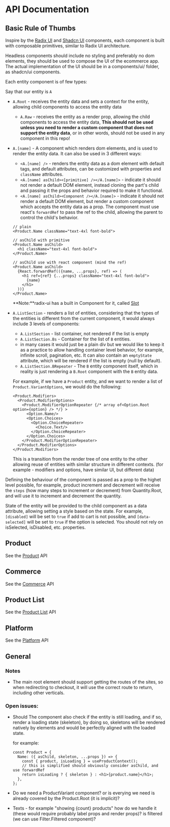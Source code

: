 # API Documentation

## Basic Rule of Thumbs

Inspire by the [Radix UI](https://www.radix-ui.com/primitives/docs/components/accordion) and [Shadcn UI](https://ui.shadcn.com/docs/components/accordion) components, each component is built with composable primitives, similar to Radix UI architecture.

Headless components should include no styling and preferably no dom elements, they should be used to compose the UI of the ecommerce app.
The actual implementation of the UI should be in a components/ui/ folder, as shadcn/ui components.

Each entity component is of few types:

Say that our entity is `A`

- `A.Root` - receives the entity data and sets a context for the entity, allowing child components to access the entity data
  - `A.Raw` - receives the entity as a render prop, allowing the child components to access the entity data, **This should not be used unless you need to render a custom component that does not support the entity data**, or in other words, should not be used in any component in this repo!

- `A.[name]` - A component which renders dom elements, and is used to render the entity data. It can also be used in 3 different ways:
  - `<A.[name] />` - renders the entity data as a dom element with default tags, and default attributes, can be customized with properties and `className` attributes.
  - `<A.[name] asChild><[primitive] /></A.[name]>` - indicate it should not render a default DOM element, instead cloning the part's child and passing it the props and behavior required to make it functional.
  - `<A.[name] asChild><Component /></A.[name]>` - indicate it should not render a default DOM element, but render a custom component which accepts the entity data as a prop. The component must use react's `forwardRef` to pass the ref to the child, allowing the parent to control the child's behavior.

  ```tsx
  // plain
  <Product.Name className="text-4xl font-bold">

  // asChild with primitive
  <Product.Name asChild>
    <h1 className="text-4xl font-bold">
  </Product.Name>

  // asChild use with react component (mind the ref)
  <Product.Name asChild>
    {React.forwardRef(({name, ...props}, ref) => (
      <h1 ref={ref} {...props} className="text-4xl font-bold">
        {name}
      </h1>
    ))}
  </Product.Name>
  ```

  **Note:**radix-ui has a built in Component for it, called [Slot](https://www.radix-ui.com/primitives/docs/utilities/slot)

- `A.ListSection` - renders a list of entities, considering that the types of the entities is different from the current component, it would always include 3 levels of components:
  - `A.ListSection` - list container, not rendered if the list is empty
  - `A.ListSection.Bs` - Container for the list of `B` entities.
  - in many cases it would just be a plain div but we would like to keep it as a practice to allow handling container level behavior, for example, infinite scroll, pagination, etc. It can also contain an `emptyState` attribute, which will be rendered if the list is empty (null by default).
  - `A.ListSection.BRepeater` - The `B` entity component itself, which in reality is just rendering a `B.Root` component with the `B` entity data.

  For example, if we have a `Product` entity, and we want to render a list of `Product.VariantOptions`, we would do the following:

  ```tsx
  <Product.Modifiers>
    <Product.ModifierOptions>
      <Product.ModifierOptionRepeater {/* array of<Option.Root option={option} /> */} >
        <Option.Name/>
        <Option.Choices>
          <Option.ChoiceRepeater>
            <Choice.Text/>
          </Option.ChoiceRepeater>
        </Option.Choices>
      </Product.ModifierOptionRepeater>
    </Product.ModifierOptions>
  </Product.Modifiers>
  ```

  This is a transition from the render tree of one entity to the other allowing reuse of entities with similar structure in different contexts. (for example - modifiers and options, have similar UI, but different data)

Defining the behaviour of the component is passed as a prop to the highet level possible, for example, product increment and decrement will receive the `steps` (how many steps to increment or decrement) from Quantity.Root, and will use it to increment and decrement the quantity.

State of the entity will be provided to the child component as a data attribute, allowing setting a style based on the state. For example, `[disabled]` will be set to `true` if add to cart is not possible, and `[data-selected]` will be set to `true` if the option is selected.
You should not rely on isSelected, isDisabled, etc. properties.

## Product

See the [Product](./PRODUCT_INTERFACE.md) API

## Commerce

See the [Commerce](./ECOM_INTERFACE.md) API

## Product List

See the [Product List](./PRODUCT_LIST_INTERFACE.md) API

## Platform

See the [Platform](./PLATFORM_INTERFACE.md) API

## General

### Notes

- The main root element should support getting the routes of the sites, so when redirecting to checkout, it will use the correct route to return, including other verticals.

### Open issues:

- Should The component also check if the entity is still loading, and if so, render a loading state (skeleton), by doing so, skeletons will be rendered natively by elements and would be perfectly aligned with the loaded state.

  for example:

  ```tsx
  const Product = {
    Name: ({ asChild, skeleton, ...props }) => {
      const { product, isLoading } = useProductContext();
      // this is simplified should obviously consider asChild, and use forwardRef
      return isLoading ? { skeleton } : <h1>{product.name}</h1>;
    },
  };
  ```

- Do we need a ProductVariant component? or is everying we need is already covered by the Product.Root (it is implicit)?

- Texts - for example "showing {count} products" how do we handle it (these would require probably label props and render props)? is filtered (we can use Filter.Filtered component)?
